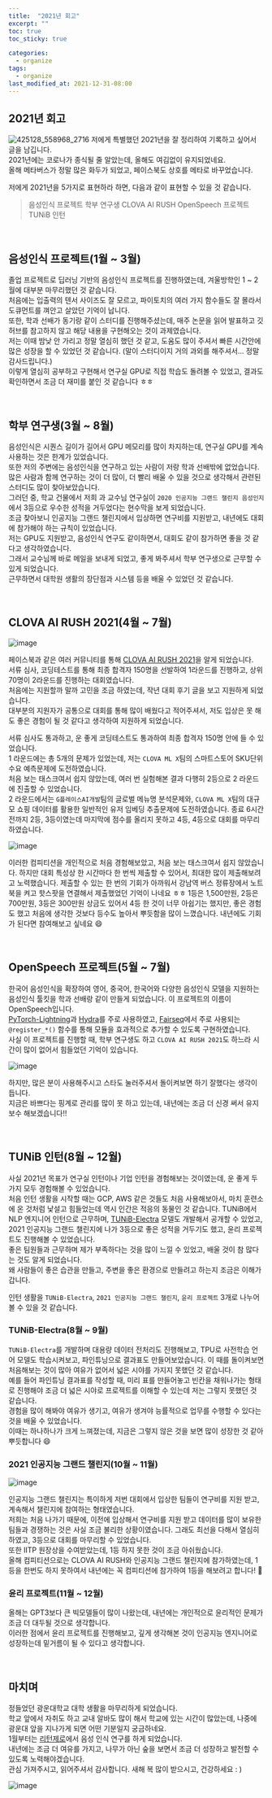 ```yaml
---
title:  "2021년 회고"
excerpt: ""
toc: true
toc_sticky: true

categories:
  - organize
tags:
  - organize
last_modified_at: 2021-12-31-08:00
---
```


## 2021년 회고

![425128_558968_2716](https://user-images.githubusercontent.com/54731898/147757357-2cbb11a5-3d14-48b1-b714-f1d773d785ef.jpg)
저에게 특별했던 2021년을 잘 정리하여 기록하고 싶어서 글을 남깁니다.  
2021년에는 코로나가 종식될 줄 알았는데, 올해도 여김없이 유지되었네요.   
올해 메타버스가 정말 많은 화두가 되었고, 페이스북도 상호를 메타로 바꾸었습니다.  

저에게 2021년을 5가지로 표현하라 하면, 다음과 같이 표현할 수 있을 것 같습니다.  
>음성인식 프로젝트
>학부 연구생
>CLOVA AI RUSH
>OpenSpeech 프로젝트
>TUNiB 인턴

<br>


## 음성인식 프로젝트(1월 ~ 3월)
졸업 프로젝트로 딥러닝 기반의 음성인식 프로젝트를 진행하였는데, 겨울방학인 1 ~ 2월에 대부분 마무리했던 것 같습니다.   
처음에는 입출력의 텐서 사이즈도 잘 모르고, 파이토치의 여러 가지 함수들도 잘 몰라서 도큐먼트를 껴안고 살았던 기억이 납니다.  
또한, 학과 선배가 동기랑 같이 스터디를 진행해주셨는데, 매주 논문을 읽어 발표하고 깃허브를 참고하지 않고 해당 내용을 구현해오는 것이 과제였습니다.  
저는 이때 밤낮 안 가리고 정말 열심히 했던 것 같고, 도움도 많이 주셔서 빠른 시간안에 많은 성장을 할 수 있었던 것 같습니다. (말이 스터디이지 거의 과외를 해주셔서... 정말 감사드립니다.)  
이렇게 열심히 공부하고 구현해서 연구실 GPU로 직접 학습도 돌려볼 수 있었고, 결과도 확인하면서 조금 더 재미를 붙인 것 같습니다 ㅎㅎ  

<br>


## 학부 연구생(3월 ~ 8월)
음성인식은 시퀀스 길이가 길어서 GPU 메모리를 많이 차지하는데, 연구실 GPU를 계속 사용하는 것은 한계가 있었습니다.  
또한 저의 주변에는 음성인식을 연구하고 있는 사람이 저랑 학과 선배밖에 없었습니다.   
많은 사람과 함께 연구하는 것이 더 많이, 더 빨리 배울 수 있을 것으로 생각해서 관련된 스터디도 많이 찾아보았습니다.  
그러던 중, 학교 건물에서 저희 과 교수님 연구실이 `2020 인공지능 그랜드 챌린지 음성인지`에서 3등으로 우수한 성적을 거두었다는 현수막을 보게 되었습니다.  
조금 찾아보니 인공지능 그랜드 챌린지에서 입상하면 연구비를 지원받고, 내년에도 대회에 참가해야 하는 규칙이 있었습니다.     
저는 GPU도 지원받고, 음성인식 연구도 같이하면서, 대회도 같이 참가하면 좋을 것 같다고 생각하였습니다.  
그래서 교수님께 바로 메일을 보내게 되었고, 좋게 봐주셔서 학부 연구생으로 근무할 수 있게 되었습니다.    
근무하면서 대학원 생활의 장단점과 시스템 등을 배울 수 있었던 것 같습니다.  


<br>


## CLOVA AI RUSH 2021(4월 ~ 7월)
![image](https://user-images.githubusercontent.com/54731898/147762690-8153c447-ce38-44b5-ab8d-3455a349a11a.png)  

페이스북과 같은 여러 커뮤니티를 통해 [CLOVA AI RUSH 2021](https://campaign.naver.com/clova_airush/)을 알게 되었습니다.    
서류 심사, 코딩테스트를 통해 최종 합격자 150명을 선발하여 1라운드를 진행하고, 상위 70명이 2라운드를 진행하는 대회였습니다.  
처음에는 지원할까 말까 고민을 조금 하였는데, 작년 대회 후기 글을 보고 지원하게 되었습니다.  
대부분의 지원자가 공통으로 대회를 통해 많이 배웠다고 적어주셔서, 저도 입상은 못 해도 좋은 경험이 될 것 같다고 생각하여 지원하게 되었습니다.  

서류 심사도 통과하고, 운 좋게 코딩테스트도 통과하여 최종 합격자 150명 안에 들 수 있었습니다.    
1 라운드에는 총 5개의 문제가 있었는데, 저는 `CLOVA ML X`팀의 스마트스토어 SKU단위 수요 예측문제에 도전하였습니다.    
처음 보는 태스크여서 쉽지 않았는데, 여러 번 실험해본 결과 다행히 2등으로 2 라운드에 진출할 수 있었습니다.    
2 라운드에서는 `G플레이스AI개발`팀의 글로벌 메뉴명 분석문제와, `CLOVA ML X`팀의 대규모 쇼핑 데이터를 활용한 일반적인 유저 임베딩 추출문제에 도전하였습니다. 종료 6시간 전까지 2등, 3등이였는데 마지막에 점수를 올리지 못하고 4등, 4등으로 대회를 마무리하였습니다.  

![image](https://user-images.githubusercontent.com/54731898/147766087-4c7131da-35f9-4698-bcbd-b6ffde412365.png)  
  

이러한 컴피티션을 개인적으로 처음 경험해보았고, 처음 보는 태스크여서 쉽지 않았습니다. 하지만 대회 특성상 한 시간마다 한 번씩 제출할 수 있어서, 최대한 많이 제출해보려고 노력했습니다. 제출할 수 있는 한 번의 기회가 아까워서 강남역 버스 정류장에서 노트북을 켜고 핫스팟을 연결해서 제출했었던 기억이 나네요 ㅎㅎ
1등은 1,500만원, 2등은 700만원, 3등은 300만원 상금도 있어서 4등 한 것이 너무 아쉽기는 했지만, 좋은 경험도 했고 처음에 생각한 것보다 등수도 높아서 뿌듯함을 많이 느꼈습니다.
내년에도 기회가 된다면 참여해보고 싶네요 :smile:   


<br>


## OpenSpeech 프로젝트(5월 ~ 7월)    
한국어 음성인식을 확장하여 영어, 중국어, 한국어와 다양한 음성인식 모델을 지원하는 음성인식 툴킷을 학과 선배랑 같이 만들게 되었습니다. 이 프로젝트의 이름이 OpenSpeech입니다.  
[PyTorch-Lightning](https://github.com/PyTorchLightning/pytorch-lightning)과 [Hydra](https://github.com/facebookresearch/hydra)를 주로 사용하였고, [Fairseq](https://github.com/pytorch/fairseq)에서 주로 사용되는 `@register_*()` 함수를 통해 모듈을 효과적으로 추가할 수 있도록 구현하였습니다.   
사실 이 프로젝트를 진행할 때, 학부 연구생도 하고 `CLOVA AI RUSH 2021`도 하느라 시간이 많이 없어서 힘들었던 기억이 있습니다. 

![image](https://user-images.githubusercontent.com/54731898/147767327-0fd6d239-ba32-4e19-8b2d-fe80059fac5c.png)  

하지만, 많은 분이 사용해주시고 스타도 눌러주셔서 돌이켜보면 하기 잘했다는 생각이 듭니다.  
지금은 바쁘다는 핑계로 관리를 많이 못 하고 있는데, 내년에는 조금 더 신경 써서 유지보수 해보겠습니다!! 

  
  
<br>


## TUNiB 인턴(8월 ~ 12월)      

사실 2021년 목표가 연구실 인턴이나 기업 인턴을 경험해보는 것이였는데, 운 좋게 두 가지 모두 경험해볼 수 있었습니다.  
처음 인턴 생활을 시작할 때는 GCP, AWS 같은 것들도 처음 사용해보아서, 마치 훈련소에 온 것처럼 낯설고 힘들었는데 역시 인간은 적응의 동물인 것 같습니다. 
TUNiB에서 NLP 엔지니어 인턴으로 근무하며, [TUNiB-Electra](https://github.com/tunib-ai/tunib-electra) 모델도 개발해서 공개할 수 있었고, 2021 인공지능 그랜드 챌린지에 나가 3등으로 좋은 성적을 거두기도 했고, 윤리 프로젝트도 진행해볼 수 있었습니다.  
좋은 팀원들과 근무하며 제가 부족하다는 것을 많이 느낄 수 있었고, 배울 것이 참 많다는 것도 알게 되었습니다.  
왜 사람들이 좋은 습관을 만들고, 주변을 좋은 환경으로 만들려고 하는지 조금은 이해가 갑니다.  
  
  
인턴 생활을 `TUNiB-Electra`, `2021 인공지능 그랜드 챌린지`, `윤리 프로젝트` 3개로 나누어볼 수 있을 것 같습니다.  

### TUNiB-Electra(8월 ~ 9월)
`TUNiB-Electra`를 개발하며 대용량 데이터 전처리도 진행해보고, TPU로 사전학습 언어 모델도 학습시켜보고, 파인튜닝으로 결과표도 만들어보았습니다. 이 때를 돌이켜보면 처음해보는 것이 많아 여유가 없어서 넓은 시야를 가지지 못했던 것 같습니다.  
예를 들어 파인튜닝 결과표를 작성할 때, 미리 표를 만들어놓고 빈칸을 채워나가는 형태로 진행해야 조금 더 넓은 시야로 프로젝트를 이해할 수 있는데 저는 그렇지 못했던 것 같습니다.   
경험을 많이 해봐야 여유가 생기고, 여유가 생겨야 능률적으로 업무를 수행할 수 있다는 것을 배울 수 있었습니다.  
이때는 하나하나가 크게 느껴졌는데, 지금은 그렇지 않은 것을 보면 많이 성장한 것 같아 뿌듯합니다 :smile:   
  
### 2021 인공지능 그랜드 챌린지(10월 ~ 11월)  
![image](https://user-images.githubusercontent.com/54731898/147817641-5ee55428-d3b7-4152-a74c-d4db99b75371.png)  

인공지능 그랜드 챌린지는 특이하게 저번 대회에서 입상한 팀들이 연구비를 지원 받고, 계속해서 챌린지에 참여하는 형태였습니다.    
저희는 처음 나가기 때문에, 이전에 입상해서 연구비를 지원 받고 데이터를 많이 보유한 팀들과 경쟁하는 것은 사실 조금 불리한 상황이였습니다. 그래도 최선을 다해서 열심히 하였고, 3등으로 대회를 마무리할 수 있었습니다.  
또한 IITP 원장상을 수여받았는데, 1등 하지 못한 것이 조금 아쉬웠습니다.  
올해 컴피티션으로는 CLOVA AI RUSH와 인공지능 그랜드 챌린지에 참가하였는데, 1등을 한번도 하지 못하여서 내년에는 꼭 컴피티션에 참가하여 1등을 해보려고 합니다! :punch:  


### 윤리 프로젝트(11월 ~ 12월)  
올해는 GPT3보다 큰 빅모델들이 많이 나왔는데, 내년에는 개인적으로 윤리적인 문제가 조금 더 대두될 것으로 생각합니다.  
이러한 점에서 윤리 프로젝트를 진행해보고, 깊게 생각해본 것이 인공지능 엔지니어로 성장하는데 밑거름이 될 수 있다고 생각합니다.    


<br>


## 마치며
정들었던 광운대학교 대학 생활을 마무리하게 되었습니다.  
학교 앞에서 자취도 하고 교내 알바도 많이 해서 학교에 있는 시간이 많았는데, 나중에 광운대 앞을 지나가게 되면 어떤 기분일지 궁금하네요.  
1월부터는 [리턴제로](https://www.rtzr.ai/)에서 음성 인식 연구를 하게 되었습니다.    
내년에는 조금 더 여유를 가지고, 나무가 아닌 숲을 보면서 조금 더 성장하고 발전할 수 있도록 노력해야겠습니다.  
관심 가져주시고, 읽어주셔서 감사합니다. 새해 복 많이 받으시고, 건강하세요 : )  


![image](https://user-images.githubusercontent.com/54731898/147772844-7f79fa37-8bf2-4fd5-870b-6ff4ecdf03be.png)  
  
  

